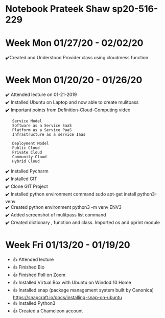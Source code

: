 # Notebook Prateek Shaw sp20-516-229

# Week Mon 01/27/20 - 02/02/20

:heavy_check_mark:Created and Understood Provider class using cloudmess function

# Week Mon 01/20/20 - 01/26/20

:heavy_check_mark: Attended lecture on 01-21-2019  
:heavy_check_mark: Installed Ubuntu on Laptop and now able to create mulitpass  
:heavy_check_mark: Important points from Definition-Cloud-Computing video  

       Service Model 
       Software as a Service SaaS
       Platform as a Service PaaS
       Infrastructure as a service Iaas 
       
       Deployment Model
       Public Cloud
       Private Cloud
       Community Cloud
       Hybrid Cloud
       

:heavy_check_mark: Installed Pycharm  
:heavy_check_mark: Installed GIT   
:heavy_check_mark: Clone GIT Project  
:heavy_check_mark: Installed python environment command sudo apt-get install python3-venv  
:heavy_check_mark: Created python environment python3 -m venv ENV3  
:heavy_check_mark: Added screenshot of mulitpass list command    
:heavy_check_mark: Created dictionary , function and class. Imported os and pprint module  


# Week Fri 01/13/20 - 01/19/20

* :+1: Attended lecture
* :+1: Finished Bio
* :+1: Finished Poll on Zoom
* :+1: Installed Virtual Box with Ubuntu on Windod 10 Home
* :+1: Installed snap (package management system built by Canonica) https://snapcraft.io/docs/installing-snap-on-ubuntu
* :+1: Installed Python3
* :+1: Created a Chameleon account

